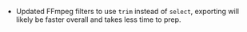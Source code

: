 - Updated FFmpeg filters to use `trim` instead of `select`, exporting will likely be faster overall and takes less time to prep.